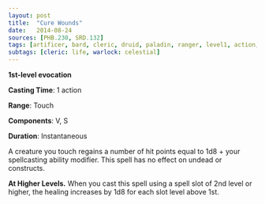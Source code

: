 ```yaml
---
layout: post
title:  "Cure Wounds"
date:   2014-08-24
sources: [PHB.230, SRD.132]
tags: [artificer, bard, cleric, druid, paladin, ranger, level1, action, evocation]
subtags: [cleric: life, warlock: celestial]
---
```


**1st-level evocation**

**Casting Time**: 1 action

**Range**: Touch

**Components**: V, S

**Duration**: Instantaneous

A creature you touch regains a number of hit points equal to 1d8 + your spellcasting ability modifier. This spell has no effect on undead or constructs.

**At Higher Levels.** When you cast this spell using a spell slot of 2nd level or higher, the healing increases by 1d8 for each slot level above 1st.
